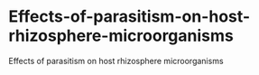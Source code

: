 # Effects-of-parasitism-on-host-rhizosphere-microorganisms
Effects of parasitism on host rhizosphere microorganisms
